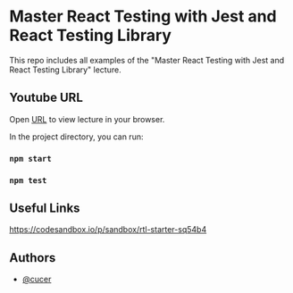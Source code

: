 # Master React Testing with Jest and React Testing Library

This repo includes all examples of the "Master React Testing with Jest and React Testing Library" lecture.

## Youtube URL

Open [URL](https://www.youtube.com/watch?v=NLFPvO8_hMQ&t=4541s) to view lecture in your browser.

In the project directory, you can run:

### `npm start`

### `npm test`

## Useful Links

https://codesandbox.io/p/sandbox/rtl-starter-sq54b4

## Authors

- [@cucer](https://www.github.com/cucer)